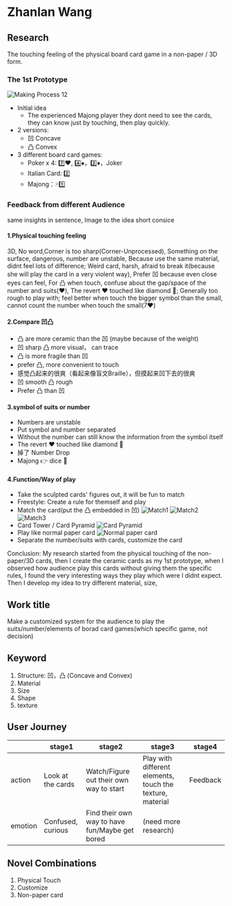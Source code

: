 # Zhanlan Wang

## Research

The touching feeling of the physical board card game in a non-paper / 3D form.

### The 1st Prototype
![Making Process 12](Images/making_process12.jpg)

- Initial idea
    - The experienced Majong player they dont need to see the cards, they can know just by touching, then play quickly.
- 2 versions:
    - 凹 Concave
    - 凸 Convex
- 3 different board card games: 
    - Poker x 4: 7️⃣❤️, 4️⃣♠️，2️⃣♦️，Joker
    - Italian Card: 2️⃣
    - Majong：🀄️1️⃣

### Feedback from different Audience

same insights in sentence, 
Image to the idea
short consice
#### 1.Physical touching feeling
3D, No word,Corner is too sharp(Corner-Unprocessed), Something on the surface, dangerous, number are unstable, Because use the same material, didnt feel lots of difference; Weird card, harsh, afraid to break it(because she will play the card in a very violent way), Prefer 凹 because even close eyes can feel, For 凸 when touch, confuse about the gap/space of the number and suits(❤️), The revert ❤️ touched like diamond 💎; Generally too rough to play with; feel better when touch the bigger symbol than the small, cannot count the number when touch the small(7❤️)
#### 2.Compare 凹凸
- 凸 are more ceramic than the 凹 (maybe because of the weight)
- 凹 sharp 凸 more visual， can trace
- 凸 is more fragile than 凹
- prefer 凸, more convenient to touch
- 感觉凸起来的很爽（看起来像盲文Braille），但摸起来凹下去的很爽
- 凹 smooth 凸 rough
- Prefer 凸 than 凹
#### 3.symbol of suits or number
- Numbers are unstable
- Put symbol and number separated
- Without the number can still know the information from the symbol itself
- The revert ❤️ touched like diamond 💎
- 掉了 Number Drop
- Majong 👉 dice 🎲
#### 4.Function/Way of play
- Take the sculpted cards' figures out, it will be fun to match
- Freestyle: Create a rule for themself and play
- Match the card(put the 凸 embedded in 凹)
![Match1](Images/Interview2_Play1.1.png)
![Match2](Images/Interview2_Play1.2.png)
![Match3](Images/Interview2_Play1.3.png)
- Card Tower / Card Pyramid
![Card Pyramid](Images/Interview2_Play2.png)
- Play like normal paper card
![Normal paper card](Images/Interview2_play3.png)
- Separate the number/suits with cards, customize the card

Conclusion:
My research started from the physical touching of the non-paper/3D cards, then I create the ceramic cards as my 1st prototype, when I observed how audience play this cards without giving them the specific rules, I found the very interesting ways they play which were I didnt expect.
Then I develop my idea to try different material, size, 

## Work title

Make a customized system for the audience to play the suits/number/elements of borad card games(which specific game, not decision)

## Keyword

1. Structure: 凹，凸 (Concave and Convex)
2. Material
3. Size
4. Shape
5. texture




## User Journey

|         | stage1            | stage2                                         | stage3                                                    | stage4   |
| ------- | ----------------- | ---------------------------------------------- | --------------------------------------------------------- | -------- |
| action  | Look at the cards | Watch/Figure out their own way to start        | Play with different elements, touch the texture, material | Feedback |
| emotion | Confused, curious | Find their own way to have fun/Maybe get bored | (need more research)                                      |          |


## Novel Combinations
1. Physical Touch
2. Customize 
3. Non-paper card

